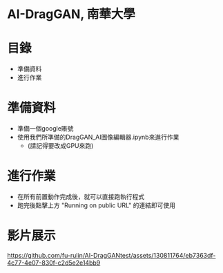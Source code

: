 # AI-DragGAN, 南華大學


# 目錄
* 準備資料
* 進行作業

# 準備資料
* 準備一個google賬號
* 使用我們所準備的DragGAN_AI圖像編輯器.ipynb來進行作業
  * (請記得要改成GPU來跑)

# 進行作業
* 在所有前置動作完成後，就可以直接跑執行程式
* 跑完後點擊上方 "Running on public URL" 的連結即可使用

# 影片展示


https://github.com/fu-rulin/AI-DragGANtest/assets/130811764/eb7363df-4c77-4e07-830f-c2d5e2e14bb9

